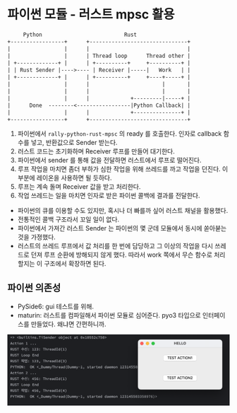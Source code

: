 # 파이썬 모듈 - 러스트 mpsc 활용

```
     Python                          Rust                          
+-----------------+      +-------------------------------+            
|                 |      |                               |            
|                 |      | Thread loop      Thread other |
| +-------------+ |      | +----------+     +----------+ |            
| | Rust Sender |---->---- | Receiver |-----|   Work   | |            
| +-------------+ |      | +----------+     +----+-----+ |            
|                 |      |                       |       |            
|                 |      |                       |       |            
|                 |      |             +---------|-----+ |            
|      Done  --------<-----------------|Python Callback| |            
|                 |      |             +---------------+ |            
+-----------------+      +-------------------------------+            
```

1. 파이썬에서 `rally-python-rust-mpsc` 의 ready 를 호출한다.
   인자로 callback 함수를 넣고, 반환값으로 Sender 받는다.
2. 러스트 코드는 초기화하며 Receiver 루프를 만들어 대기한다.
3. 파이썬에서 sender 를 통해 값을 전달하면 러스트에서 루프로 떨어진다.
4. 루프 작업을 마치면 좀더 부하가 심한 작업을 위해 쓰레드를 까고 작업을 던진다. 
   이 부분에 레이온을 사용하면 될 듯하다.
5. 루프는 계속 돌며 Receiver 값을 받고 처리한다.
6. 작업 쓰레드는 일을 마치면 인자로 받은 파이썬 콜백에 결과를 전달한다.

- 파이썬의 큐를 이용할 수도 있지만, 혹시나 더 빠를까 싶어 러스트 채널을 활용했다.
- 전통적인 콜백 구조라서 꼬일 일이 없다.
- 파이썬에서 가져간 러스트 Sender 는 파이썬의 몇 군데 모듈에서 동시에 쏟아붇는 것을 가졍했다.
- 러스트의 쓰레드 루프에서 값 처리를 한 번에 담당하고 그 이상의 작업을 다시 쓰레드로 던져 루프 순환에 방해되지 않게 했다.
  따라서 work 쪽에서 무슨 함수로 처리할지는 이 구조에서 확장하면 된다.


## 파이썬 의존성
- PySide6: gui 테스트를 위해.
- maturin: 러스트를 컴파일해서 파이썬 모듈로 심어준다. 
  pyo3 타입으로 인터페이스를 만들었다. 왜냐면 간편하니까.


![ScreenShot](ScreenShot.png)
